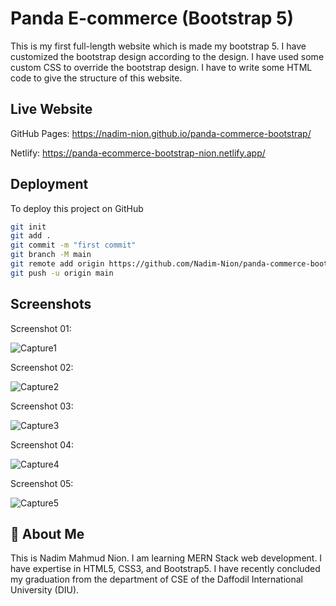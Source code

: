 
# Panda E-commerce (Bootstrap 5)

This is my first full-length website which is made my bootstrap 5. I have customized the bootstrap design according to the design. I have used some custom CSS to override the bootstrap design. I have to write some HTML code to give the structure of this website.


## Live Website
GitHub Pages:
https://nadim-nion.github.io/panda-commerce-bootstrap/

Netlify:
https://panda-ecommerce-bootstrap-nion.netlify.app/
## Deployment

To deploy this project on GitHub

```bash
git init
git add .     
git commit -m "first commit"
git branch -M main
git remote add origin https://github.com/Nadim-Nion/panda-commerce-bootstrap.git
git push -u origin main

```


## Screenshots

Screenshot 01:

![Capture1](https://user-images.githubusercontent.com/60613933/219964315-361e82c5-4a92-4950-94ec-bf25292ef7de.PNG)



Screenshot 02:

![Capture2](https://user-images.githubusercontent.com/60613933/219964333-fc69b657-d7dd-4b89-8f77-445323ed54b1.PNG)



Screenshot 03: 

![Capture3](https://user-images.githubusercontent.com/60613933/219964342-d9196d42-3b8a-441e-a4da-c9fa2a778aee.PNG)



Screenshot 04:

![Capture4](https://user-images.githubusercontent.com/60613933/219964355-fcc47ba3-be7f-4a05-a80a-f73748b8fcf9.PNG)



Screenshot 05:

![Capture5](https://user-images.githubusercontent.com/60613933/219964365-28ac54f5-03e1-4d5a-b5e6-289852823685.PNG)



## 🚀 About Me
This is Nadim Mahmud Nion. I am learning MERN Stack web development. I have expertise in HTML5, CSS3, and Bootstrap5. I have recently concluded my graduation from the department of CSE of the Daffodil International University (DIU).

